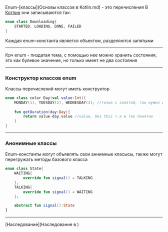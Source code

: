 
Enum-[классы](Основы классов в Kotlin.md) - это перечисления
В [Котлин](Котлин.md) они записываются так:
```kotlin
enum class Downloading{
	STARTED, LOADING, DONE, FAILED
}
```

Каждая enum-константа является объектом, разделяются запятыми

---
Крч enum - пиздатая тема, с помощью нее можно хранить состояния, это как булевое значение, но только имеет не два состояния

---
### Конструктор классов enum

Классы перечислений могут иметь конструктор 
```kotlin
enum class color Day(val value:Int){
	MONDAY(1), TUESDAY(2), WEDNESDAY(3); //точка с запятой, так нужно делать, чтоб компилятор понл, что дальше идут уже другие члены
	
	fun getDuration(day:Day){
		return value-day.value //value, без this т.к и так понятно
	}
}
```

---

### Анонимные классы 

Enum-константы могут объявлять свои аннимные класысы, также  могут перегружать методы базового класса
```kotlin
enum class State{
	WAITING{
		override fun signal() = TALKING
	},
	TALKING{
		override fun signal() = WAITING
	};

	abstract fun signal():State
}
```

---

[Наследование](Наследование в )